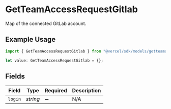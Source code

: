 # GetTeamAccessRequestGitlab

Map of the connected GitLab account.

## Example Usage

```typescript
import { GetTeamAccessRequestGitlab } from "@vercel/sdk/models/getteamaccessrequestop.js";

let value: GetTeamAccessRequestGitlab = {};
```

## Fields

| Field              | Type               | Required           | Description        |
| ------------------ | ------------------ | ------------------ | ------------------ |
| `login`            | *string*           | :heavy_minus_sign: | N/A                |